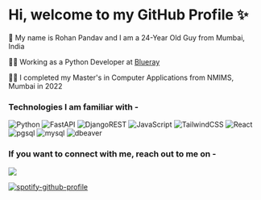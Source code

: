# Hi, welcome to my GitHub Profile ✨

🧑 My name is Rohan Pandav and I am a 24-Year Old Guy from Mumbai, India

👩‍💻 Working as a Python Developer at [Blueray](https://blueray.ai/)

👨‍🎓 I completed my Master's in Computer Applications from NMIMS, Mumbai in 2022

### Technologies I am familiar with - 

![Python](https://img.shields.io/badge/python-3670A0?style=for-the-badge&logo=python&logoColor=ffdd54) ![FastAPI](https://img.shields.io/badge/fastapi-109989?style=for-the-badge&logo=FASTAPI&logoColor=white) ![DjangoREST](https://img.shields.io/badge/DJANGO-REST-ff1709?style=for-the-badge&logo=django&logoColor=white&color=ff1709&labelColor=gray) ![JavaScript](https://img.shields.io/badge/javascript-%23323330.svg?style=for-the-badge&logo=javascript&logoColor=%23F7DF1E) ![TailwindCSS](https://img.shields.io/badge/tailwindcss-%2338B2AC.svg?style=for-the-badge&logo=tailwind-css&logoColor=white)  ![React](https://img.shields.io/badge/react-%2320232a.svg?style=for-the-badge&logo=react&logoColor=%2361DAFB) ![pgsql](https://img.shields.io/badge/PostgreSQL-316192?style=for-the-badge&logo=postgresql&logoColor=white) ![mysql](https://img.shields.io/badge/MySQL-005C84?style=for-the-badge&logo=mysql&logoColor=white) ![dbeaver](https://img.shields.io/badge/dbeaver-382923?style=for-the-badge&logo=dbeaver&logoColor=white)

### If you want to connect with me, reach out to me on -
![](https://dcbadge.vercel.app/api/shield/246160030494228481)

[![spotify-github-profile](https://spotify-github-profile.vercel.app/api/view?uid=w8nvet7cy27y5whvgcj47ng1n&cover_image=true&theme=novatorem&show_offline=false&background_color=121212&interchange=false&bar_color=53b14f&bar_color_cover=true)](https://spotify-github-profile.vercel.app/api/view?uid=w8nvet7cy27y5whvgcj47ng1n&redirect=true)
